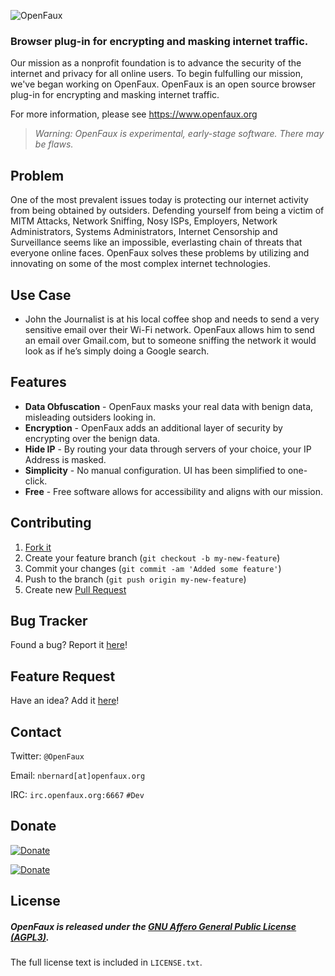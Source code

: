 ![OpenFaux](https://raw.github.com/openfaux/openfaux-website/master/HTML/IMG/openfaux-horizontal-2500px.png)
### Browser plug-in for encrypting and masking internet traffic.
Our mission as a nonprofit foundation is to advance the security of the internet and privacy for all online users. To begin fulfulling our mission, we've began working on OpenFaux. OpenFaux is an open source browser plug-in for encrypting and masking internet traffic.

For more information, please see https://www.openfaux.org

> _Warning: OpenFaux is experimental, early-stage software. There may be flaws._

## Problem

One of the most prevalent issues today is protecting our internet activity from being obtained by outsiders. Defending yourself from being a victim of MITM Attacks, Network Sniffing, Nosy ISPs, Employers, Network Administrators, Systems Administrators, Internet Censorship and Surveillance seems like an impossible, everlasting chain of threats that everyone online faces. OpenFaux solves these problems by utilizing and innovating on some of the most complex internet technologies.  

## Use Case

* John the Journalist is at his local coffee shop and needs to send a very sensitive email over their Wi-Fi network. OpenFaux allows him to send an email over Gmail.com, but to someone sniffing the network it would look as if he’s simply doing a Google search.

## Features

* **Data Obfuscation** - OpenFaux masks your real data with benign data, misleading outsiders looking in.
* **Encryption** - OpenFaux adds an additional layer of security by encrypting over the benign data.
* **Hide IP** - By routing your data through servers of your choice, your IP Address is masked.
* **Simplicity** - No manual configuration. UI has been simplified to one-click.
* **Free** - Free software allows for accessibility and aligns with our mission.

## Contributing

1. [Fork it](https://help.github.com/articles/fork-a-repo)
2. Create your feature branch (`git checkout -b my-new-feature`)
3. Commit your changes (`git commit -am 'Added some feature'`)
4. Push to the branch (`git push origin my-new-feature`)
5. Create new [Pull Request](https://help.github.com/articles/using-pull-requests)

## Bug Tracker

Found a bug? Report it [here](https://github.com/openfaux/openfaux-website/issues/)!

## Feature Request

Have an idea? Add it [here](https://github.com/openfaux/openfaux-website/issues/)!

## Contact

Twitter: `@OpenFaux`

Email: `nbernard[at]openfaux.org`

IRC: `irc.openfaux.org:6667` `#Dev`

## Donate

[![Donate](https://www.paypalobjects.com/en_US/i/btn/btn_donateCC_LG.gif)](https://www.paypal.com/cgi-bin/webscr?cmd=_s-xclick&hosted_button_id=Z4AVXDZFM7UVJ)

[![Donate](https://coinbase.com/assets/buttons/donation_large-6ec72b1a9eec516944e50a22aca7db35.png)](https://coinbase.com/checkouts/80472bb3186294caaebb842125d94ce4)

## License

##### OpenFaux is released under the [GNU Affero General Public License (AGPL3)](https://www.gnu.org/licenses/agpl-3.0.html).
The full license text is included in `LICENSE.txt`.
